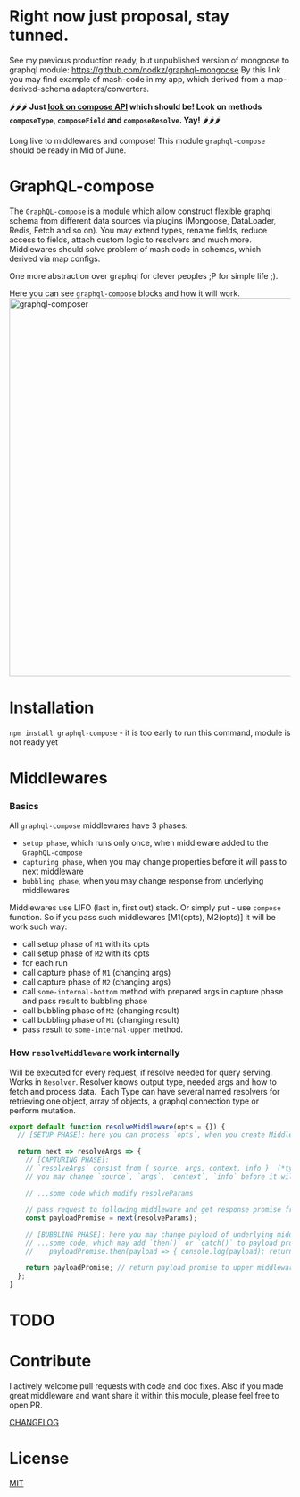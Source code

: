 # Right now just proposal, stay tunned.
See my previous production ready, but unpublished version of mongoose to graphql module: https://github.com/nodkz/graphql-mongoose
By this link you may find example of mash-code in my app, which derived from a map-derived-schema adapters/converters.

🌶🌶🌶 **Just [look on compose API](https://github.com/nodkz/graphql-compose/blob/master/src/metaApiProposalV2.js) which should be! Look on methods `composeType`, `composeField` and `composeResolve`. Yay!** 🌶🌶🌶 

Long live to middlewares and compose! 
This module `graphql-compose` should be ready in Mid of June.

GraphQL-compose
======================

The `GraphQL-compose` is a module which allow construct flexible graphql schema from different data sources via plugins (Mongoose, DataLoader, Redis, Fetch and so on).
You may extend types, rename fields, reduce access to fields, attach custom logic to resolvers and much more.
Middlewares should solve problem of mash code in schemas, which derived via map configs. 

One more abstraction over graphql for clever peoples ;P for simple life ;).

Here you can see `graphql-compose` blocks and how it will work. 
<img width="677" alt="graphql-composer" src="https://cloud.githubusercontent.com/assets/1946920/15902133/48c56dec-2dc8-11e6-9114-d1e0ee432cfb.png">

Installation
============

`npm install graphql-compose` - it is too early to run this command, module is not ready yet 


Middlewares
===========

### Basics
All `graphql-compose` middlewares have 3 phases: 
- `setup phase`, which runs only once, when middleware added to the `GraphQL-compose` 
- `capturing phase`, when you may change properties before it will pass to next middleware
- `bubbling phase`, when you may change response from underlying middlewares

Middlewares use LIFO (last in, first out) stack. Or simply put - use `compose` function. So if you pass such middlewares [M1(opts), M2(opts)] it will be work such way:
- call setup phase of `M1` with its opts
- call setup phase of `M2` with its opts
- for each run
 - call capture phase of `M1` (changing args)
 - call capture phase of `M2` (changing args)
 - call `some-internal-bottom` method with prepared args in capture phase and pass result to bubbling phase
 - call bubbling phase of `M2` (changing result)
 - call bubbling phase of `M1` (changing result)
 - pass result to `some-internal-upper` method.
 

### How `resolveMiddleware` work internally
Will be executed for every request, if resolve needed for query serving.
Works in `Resolver`. Resolver knows output type, needed args and how to fetch and process data.  Each Type can have several named resolvers for retrieving one object, array of objects, a graphql connection type or perform mutation.
```js
export default function resolveMiddleware(opts = {}) {
  // [SETUP PHASE]: here you can process `opts`, when you create Middleware
  
  return next => resolveArgs => {
    // [CAPTURING PHASE]: 
    // `resolveArgs` consist from { source, args, context, info }  (*type GraphQLFieldResolveFn*)
    // you may change `source`, `args`, `context`, `info` before it will pass to `next` resolve function.
    
    // ...some code which modify resolveParams
    
    // pass request to following middleware and get response promise from it
    const payloadPromise = next(resolveParams);
    
    // [BUBBLING PHASE]: here you may change payload of underlying middlewares, via promise syntax 
    // ...some code, which may add `then()` or `catch()` to payload promise
    //    payloadPromise.then(payload => { console.log(payload); return payload; })
    
    return payloadPromise; // return payload promise to upper middleware 
  };
}
```


TODO
====


Contribute
==========
I actively welcome pull requests with code and doc fixes. 
Also if you made great middleware and want share it within this module, please feel free to open PR.

[CHANGELOG](https://github.com/nodkz/graphql-compose/blob/master/CHANGELOG.md)

License
=======
[MIT](https://github.com/nodkz/graphql-compose/blob/master/LICENSE.md)
